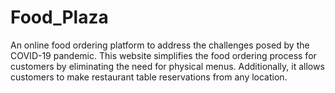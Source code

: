 # Food_Plaza
An online food ordering platform to address the challenges posed by the COVID-19 pandemic. This website simplifies the food ordering process for customers by eliminating the need for physical menus. Additionally, it allows customers to make restaurant table reservations from any location.
